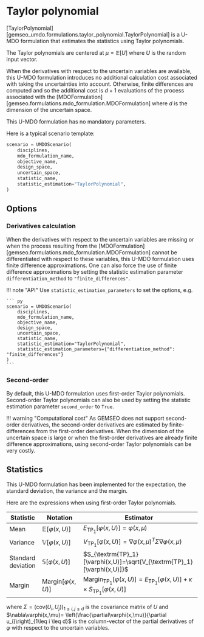 <!--
 Copyright 2021 IRT Saint Exupéry, https://www.irt-saintexupery.com

 This work is licensed under the Creative Commons Attribution-ShareAlike 4.0
 International License. To view a copy of this license, visit
 http://creativecommons.org/licenses/by-sa/4.0/ or send a letter to Creative
 Commons, PO Box 1866, Mountain View, CA 94042, USA.
-->

# Taylor polynomial

[TaylorPolynomial][gemseo_umdo.formulations.taylor_polynomial.TaylorPolynomial]
is a U-MDO formulation that estimates the statistics
using Taylor polynomials.

The Taylor polynomials are centered at $\mu=\mathbb{E}[U]$
where $U$ is the random input vector.

When the derivatives with respect to the uncertain variables are available,
this U-MDO formulation introduces no additional calculation cost
associated with taking the uncertainties into account.
Otherwise,
finite differences are computed
and so the additional cost is $d+1$ evaluations of the process
associated with the [MDOFormulation][gemseo.formulations.mdo_formulation.MDOFormulation]
where $d$ is the dimension of the uncertain space.

This U-MDO formulation has no mandatory parameters.

Here is a typical scenario template:

``` py
scenario = UMDOScenario(
    disciplines,
    mdo_formulation_name,
    objective_name,
    design_space,
    uncertain_space,
    statistic_name,
    statistic_estimation="TaylorPolynomial",
)
```

## Options

### Derivatives calculation

When the derivatives with respect to the uncertain variables are missing
or when the process
resulting from the [MDOFormulation][gemseo.formulations.mdo_formulation.MDOFormulation]
cannot be differentiated with respect to these variables,
this U-MDO formulation uses finite difference approximations.
One can also force the use of finite difference approximations
by setting the statistic estimation parameter `differentiation_method`
to `"finite_differences"`.

!!! note "API"
    Use `statistic_estimation_parameters` to set the options,
    e.g.

    ``` py
    scenario = UMDOScenario(
        disciplines,
        mdo_formulation_name,
        objective_name,
        design_space,
        uncertain_space,
        statistic_name,
        statistic_estimation="TaylorPolynomial",
        statistic_estimation_parameters={"differentiation_method": "finite_differences"}
    )
    ```

### Second-order

By default,
this U-MDO formulation uses first-order Taylor polynomials.
Second-order Taylor polynomials can also be used
by setting the statistic estimation parameter `second_order` to `True`.

!!! warning "Computational cost"
    As GEMSEO does not support second-order derivatives,
    the second-order derivatives are estimated by finite-differences
    from the first-order derivatives.
    When the dimension of the uncertain space is large
    or when the first-order derivatives
    are already finite difference approximations,
    using second-order Taylor polynomials can be very costly.

## Statistics

This U-MDO formulation has been implemented
for the expectation, the standard deviation, the variance and the margin.

Here are the expressions when using first-order Taylor polynomials.

| Statistic          | Notation                         | Estimator                                                                                                                    |
|--------------------|----------------------------------|------------------------------------------------------------------------------------------------------------------------------|
| Mean               | $\mathbb{E}[\varphi(x,U)]$       | $E_{\textrm{TP}_1}[\varphi(x,U)]=\varphi(x,\mu)$                                                                             |
| Variance           | $\mathbb{V}[\varphi(x,U)]$       | $V_{\textrm{TP}_1}[\varphi(x,U)]=\nabla\varphi(x,\mu)^T\Sigma \nabla\varphi(x,\mu)$                                          |
| Standard deviation | $\mathbb{S}[\varphi(x,U)]$       | $S_{\textrm{TP}_1}[\varphi(x,U)]=\sqrt{V_{\textrm{TP}_1}[\varphi(x,U)]}$                                                     |
| Margin             | $\textrm{Margin}[\varphi(x,U)]$  | $\textrm{Margin}_{\textrm{TP}_1}[\varphi(x,U)]=E_{\textrm{TP}_1}[\varphi(x,U)]+\kappa\times S_{\textrm{TP}_1}[\varphi(x,U)]$ |

where
$\Sigma=\left(\textrm{cov}(U_i,U_j)\right)_{1\leq i,j\leq d}$
is the covariance matrix of $U$
and
$\nabla\varphi(x,\mu)=
\left(\frac{\partial\varphi(x,\mu)}{\partial u_i}\right)_{1\leq i \leq d}$
is the column-vector of the partial derivatives of $\varphi$
with respect to the uncertain variables.
